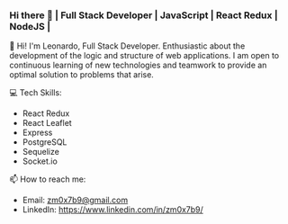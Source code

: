### Hi there :satellite: | Full Stack Developer | JavaScript | React Redux | NodeJS |

:microscope: Hi! I'm Leonardo, Full Stack Developer. Enthusiastic about the development of the logic and structure of web applications.
I am open to continuous learning of new technologies and teamwork to provide an optimal solution to problems that arise.

:computer: Tech Skills:
 <ul>
  <li>React Redux</li>
  <li>React Leaflet</li>
  <li>Express</li>
  <li>PostgreSQL</li>
  <li>Sequelize</li>
  <li>Socket.io</li>
 </ul>
📫 How to reach me: 
<ul>
 <li>Email: <a href="mailto:zm0x7b9@gmail.com">zm0x7b9@gmail.com</a></li>
 <li>LinkedIn: <a href="https://www.linkedin.com/in/zm0x7b9/" target="_blank">https://www.linkedin.com/in/zm0x7b9/</a></li>
</ul>
<!--
**zm0x7b9/zm0x7b9** is a ✨ _special_ ✨ repository because its `README.md` (this file) appears on your GitHub profile.

Here are some ideas to get you started:

- 🔭 I’m currently working on ...
- 🌱 I’m currently learning ...
- 👯 I’m looking to collaborate on ...
- 🤔 I’m looking for help with ...
- 💬 Ask me about ...
- 📫 How to reach me: ...
- 😄 Pronouns: ...
- ⚡ Fun fact: ...
-->
